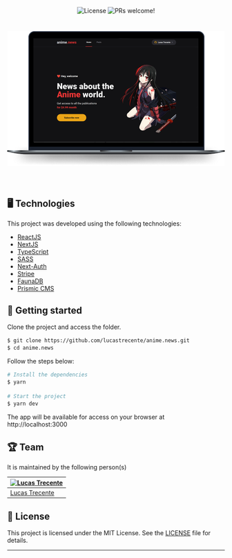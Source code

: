 <p align="center">
  <img  src="https://img.shields.io/static/v1?label=license&message=MIT&color=eb3434&labelColor=121214" alt="License">
  
  <img src="https://img.shields.io/static/v1?label=PRs&message=welcome&color=eb3434&labelColor=121214" alt="PRs welcome!" />
</p>

<h1 align="center">
    <img alt="anime.news" title="anime.news" src=".github/preview.png" />
</h1>

<br>

## 🖥️ Technologies

This project was developed using the following technologies:

- [ReactJS](https://reactjs.org/)
- [NextJS](https://nextjs.org/)
- [TypeScript](https://www.typescriptlang.org/)
- [SASS](https://sass-lang.com/)
- [Next-Auth](https://next-auth.js.org/)
- [Stripe](https://stripe.com/)
- [FaunaDB](https://fauna.com/)
- [Prismic CMS](https://prismic.io/)

## 🚀 Getting started

Clone the project and access the folder.

```bash
$ git clone https://github.com/lucastrecente/anime.news.git
$ cd anime.news
```

Follow the steps below:

```bash
# Install the dependencies
$ yarn

# Start the project
$ yarn dev
```

The app will be available for access on your browser at http://localhost:3000

## 🏆 Team

It is maintained by the following person(s)

| [![Lucas Trecente](https://github.com/lucastrecente.png?size=100)](https://github.com/lucastrecente) |
| ---------------------------------------------------------------------------------------------------- |
| [Lucas Trecente](https://github.com/lucastrecente)                                                   |                                                |

## 📝 License

This project is licensed under the MIT License. See the [LICENSE](LICENSE) file for details.

---


